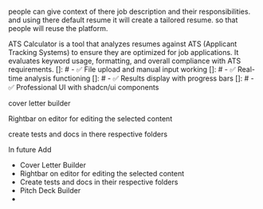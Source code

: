 people can give context of there job description and their responsibilities. and using there default resume it will create a tailored resume. so that people will reuse the platform.

ATS Calculator is a tool that analyzes resumes against ATS (Applicant Tracking Systems) to ensure they are optimized for job applications. It evaluates keyword usage, formatting, and overall compliance with ATS requirements.
[]: # - ✅ File upload and manual input working
[]: # - ✅ Real-time analysis functioning
[]: # - ✅ Results display with progress bars
[]: # - ✅ Professional UI with shadcn/ui components

cover letter builder

Rightbar on editor for editing the selected content

create tests and docs in there respective folders


In future
Add
- Cover Letter Builder
- Rightbar on editor for editing the selected content
- Create tests and docs in their respective folders
- Pitch Deck Builder
- 